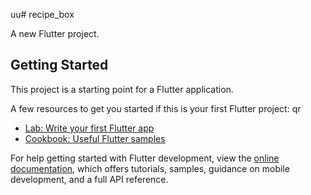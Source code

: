 uu# recipe_box

A new Flutter project.

## Getting Started

This project is a starting point for a Flutter application.

A few resources to get you started if this is your first Flutter project:
qr
- [Lab: Write your first Flutter app](https://docs.flutter.dev/get-started/codelab)
- [Cookbook: Useful Flutter samples](https://docs.flutter.dev/cookbook)

For help getting started with Flutter development, view the
[online documentation](https://docs.flutter.dev/), which offers tutorials,
samples, guidance on mobile development, and a full API reference.
